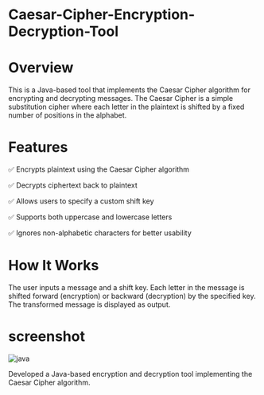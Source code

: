 # Caesar-Cipher-Encryption-Decryption-Tool
# Overview
This is a Java-based tool that implements the Caesar Cipher algorithm for encrypting and decrypting messages. The Caesar Cipher is a simple substitution cipher where each letter in the plaintext is shifted by a fixed number of positions in the alphabet.

# Features
✅ Encrypts plaintext using the Caesar Cipher algorithm

✅ Decrypts ciphertext back to plaintext

✅ Allows users to specify a custom shift key

✅ Supports both uppercase and lowercase letters

✅ Ignores non-alphabetic characters for better usability

# How It Works
The user inputs a message and a shift key.
Each letter in the message is shifted forward (encryption) or backward (decryption) by the specified key.
The transformed message is displayed as output.

# screenshot

![java](https://github.com/user-attachments/assets/d594eddb-d434-445e-8d2a-b285ce6efa10)

Developed a Java-based encryption and decryption tool implementing the Caesar Cipher algorithm.


